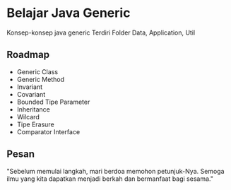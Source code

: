 # Belajar Java Generic

Konsep-konsep java generic
Terdiri Folder Data, Application, Util

## Roadmap

- Generic Class
- Generic Method
- Invariant
- Covariant
- Bounded Tipe Parameter
- Inheritance
- Wilcard
- Tipe Erasure
- Comparator Interface

## Pesan

"Sebelum memulai langkah, mari berdoa memohon petunjuk-Nya. Semoga ilmu yang kita dapatkan menjadi berkah dan bermanfaat bagi sesama."

